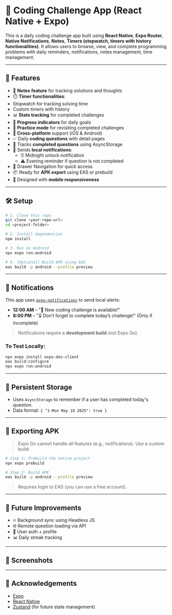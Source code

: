 # 📘 Coding Challenge App (React Native + Expo)

This is a daily coding challenge app built using **React Native**, **Expo Router**, **Native Notifications**, **Notes**, **Timers (stopwatch, timers with history functionalities)**. It allows users to browse, view, and complete programming problems with daily reminders, notifications, notes management, time management.

---

## 📱 Features

-   📃 **Notes feature** for tracking solutions and thoughts
-   ⏱️ **Timer functionalities**:
-   Stopwatch for tracking solving time
-   Custom timers with history
-   📊 **Stats tracking** for completed challenges
-   🎯 **Progress indicators** for daily goals
-   🔄 **Practice mode** for revisiting completed challenges
-   📱 **Cross-platform** support (iOS & Android)
-   ✅ Daily **coding questions** with detail pages
-   🧠 Tracks **completed questions** using AsyncStorage
-   🔔 Sends **local notifications**:
    -   ⏰ Midnight unlock notification
    -   ⚠️ Evening reminder if question is not completed
-   📁 Drawer Navigation for quick access
-   📦 Ready for **APK export** using EAS or prebuild
-   🌙 Designed with **mobile responsiveness**

---

## 🛠️ Setup

```bash
# 1. Clone this repo
git clone <your-repo-url>
cd <project-folder>

# 2. Install dependencies
npm install

# 3. Run on Android
npx expo run:android

# 4. (Optional) Build APK using EAS
eas build -p android --profile preview
```

---

## 🔔 Notifications

This app uses [`expo-notifications`](https://docs.expo.dev/versions/latest/sdk/notifications/) to send local alerts:

-   **12:00 AM** – "🎯 New coding challenge is available!"
-   **8:00 PM** – "⏳ Don’t forget to complete today’s challenge!" (Only if incomplete)

> Notifications require a **development build** (not Expo Go).

### To Test Locally:

```bash
npx expo install expo-dev-client
eas build:configure
npx expo run:android
```

---

## 💾 Persistent Storage

-   Uses `AsyncStorage` to remember if a user has completed today's question.
-   Data format: `{ "1-Mon May 18 2025": true }`

---

## 🚀 Exporting APK

> Expo Go cannot handle all features (e.g., notifications). Use a custom build:

```bash
# Step 1: Prebuild the native project
npx expo prebuild

# Step 2: Build APK
eas build -p android --profile preview
```

> Requires login to EAS (you can use a free account).

---

## 🧠 Future Improvements

-   🔥 Background sync using Headless JS
-   🌐 Remote question loading via API
-   👤 User auth + profile
-   📊 Daily streak tracking

---

## 📸 Screenshots

---

## 🙌 Acknowledgements

-   [Expo](https://expo.dev/)
-   [React Native](https://reactnative.dev/)
-   [Zustand](https://github.com/pmndrs/zustand) (for future state management)
